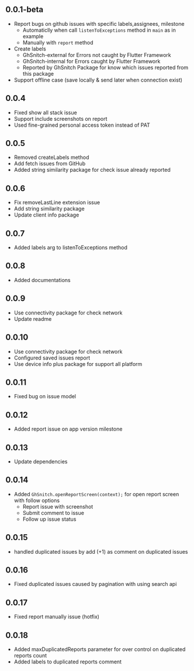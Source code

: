 ## 0.0.1-beta

* Report bugs on github issues with specific labels,assignees, milestone
  - Automaticlly when call `listenToExceptions` method in `main` as in example
  - Manually with `report` method
* Create labels
	- GhSnitch-external for Errors not caught by Flutter Framework
	- GhSnitch-internal for Errors caught by Flutter Framework
	- Reported by GhSnitch Package for know which issues reported from this package
* Support offline case (save locally & send later when connection exist)

## 0.0.4

* Fixed show all stack issue
* Support include screenshots on report
* Used fine-grained personal access token instead of PAT

## 0.0.5
* Removed createLabels method
* Add fetch issues from GitHub
* Added string similarity package for check issue already reported
## 0.0.6

* Fix removeLastLine extension issue
* Add string similarity package
* Update client info package

## 0.0.7
* Added labels arg to listenToExceptions method

## 0.0.8
* Added documentations

## 0.0.9
* Use connectivity package for check network
* Update readme

## 0.0.10
* Use connectivity package for check network
* Configured saved issues report
* Use device info plus package for support all platform

## 0.0.11
* Fixed bug on issue model

## 0.0.12
* Added report issue on app version milestone

## 0.0.13
* Update dependencies

## 0.0.14
* Added `GhSnitch.openReportScreen(context);` for open report screen with follow options
	- Report issue with screenshot
	- Submit comment to issue
	- Follow up issue status

## 0.0.15
* handled duplicated issues by add (+1) as comment on duplicated issues

## 0.0.16
* Fixed duplicated issues caused by pagination with using search api

## 0.0.17
* Fixed report manually issue (hotfix)

## 0.0.18
* Added maxDuplicatedReports parameter for over control on duplicated reports count
* Added labels to duplicated reports comment